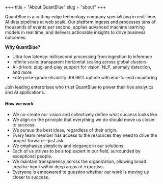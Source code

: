 +++
title = "About QuantBlue"
slug = "about"
+++

QuantBlue is a cutting-edge technology company specializing in real-time AI data pipelines at web scale. Our platform ingests and processes tens of thousands of events per second, applies advanced machine learning models in real time, and delivers actionable insights to drive business outcomes.

**Why QuantBlue?**
- Ultra-low latency: millisecond processing from ingestion to inference  
- Infinite scale: transparent horizontal scaling across global clusters  
- AI-driven: plug-and-play support for vision, NLP, anomaly detection, and more  
- Enterprise-grade reliability: 99.99% uptime with end-to-end monitoring  

Join leading enterprises who trust QuantBlue to power their live analytics and AI applications.

#### How we work

 - We co-create our vision and collectively define what success looks like.
 - We align on the principle that everything we do should move us closer to success.
 - We pursue the best ideas, regardless of their origin.
 - Every team member has access to the resources they need to drive the project 
forward—just ask.
 - We emphasize simplicity and elegance in our solutions.
 - Each of us strives to be a top expert in our field, surrounded by exceptional people.
 - We maintain transparency across the organization, allowing broad creative input within 
deep areas of expertise.
 - Everyone is empowered to question whether our work is moving us closer to success.
